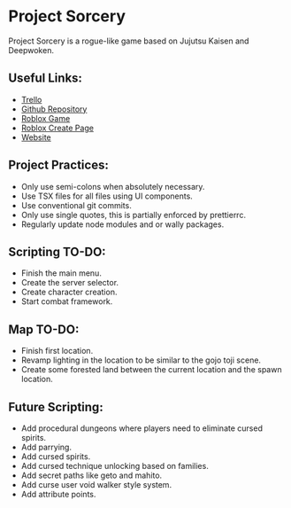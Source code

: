 # Project Sorcery

Project Sorcery is a rogue-like game based on Jujutsu Kaisen and Deepwoken.

## Useful Links:

-   [Trello]()
-   [Github Repository](https://github.com/kunosyn/project-sorcery/tree/development)
-   [Roblox Game]()
-   [Roblox Create Page]()
-   [Website](https://kunosyn.com/project-sorcery)

## Project Practices:

-   Only use semi-colons when absolutely necessary.
-   Use TSX files for all files using UI components.
-   Use conventional git commits.
-   Only use single quotes, this is partially enforced by prettierrc.
-   Regularly update node modules and or wally packages.

## Scripting TO-DO:

-   Finish the main menu.
-   Create the server selector.
-   Create character creation.
-   Start combat framework.

## Map TO-DO:

-   Finish first location.
-   Revamp lighting in the location to be similar to the gojo toji scene.
-   Create some forested land between the current location and the spawn location.

## Future Scripting:

-   Add procedural dungeons where players need to eliminate cursed spirits.
-   Add parrying.
-   Add cursed spirits.
-   Add cursed technique unlocking based on families.
-   Add secret paths like geto and mahito.
-   Add curse user void walker style system.
-   Add attribute points.
